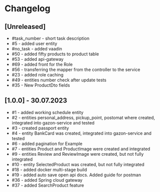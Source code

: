 # Changelog

## [Unreleased]
- #task_number - short task description
- #5 - added user entity
- #no_task - added vaadin
- #50 - added fifty products to product table
- #53 - added api-gateway
- #69 - added front for the Role
- #56 - transferring the mapper from the controller to the service
- #23 - added role caching
- #49 - entities number check after update tests
- #35 - New ProductDto fields

## [1.0.0] - 30.07.2023
- #1 - added working schedule entity
- #2 - entities personal_address, pickup_point, postomat where created, integrated into gazon-service and tested
- #3 - created passport entity
- #4 - entity BankCard was created, integrated into gazon-service and tested
- #6 - added pagination for Example
- #7 - entities Product and ProductImage were created and integrated
- #9 - entities Review and ReviewImage were created, but not fully integrated
- #10 - entity SelectedProduct was created, but not fully integrated
- #18 - added docker multi-stage build
- #19 - added auto save open api docs. Added guide for postman
- #36 - added Spring cloud gateway
- #37 - added SearchProduct feature